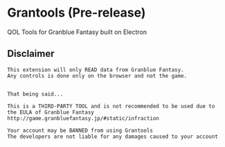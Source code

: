 # Grantools (Pre-release)

QOL Tools for Granblue Fantasy built on Electron


## Disclaimer

```
This extension will only READ data from Granblue Fantasy.
Any controls is done only on the browser and not the game.


That being said...

This is a THIRD-PARTY TOOL and is not recommended to be used due to the EULA of Granblue Fantasy
http://game.granbluefantasy.jp/#static/infraction

Your account may be BANNED from using Grantools
The developers are not liable for any damages caused to your account
```
